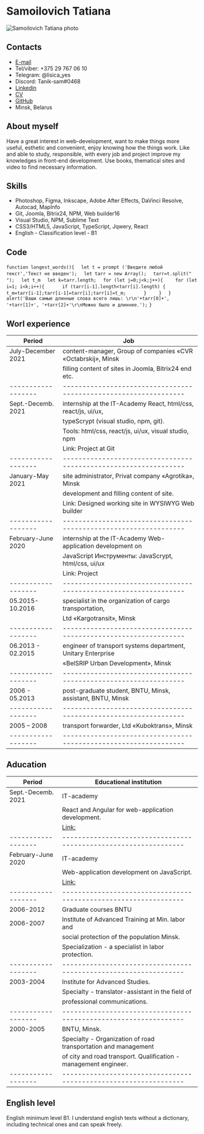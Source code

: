 # Samoilovich Tatiana


![Samoilovich Tatiana photo](https://drive.google.com/file/d/1mP9pMPGjfanhrYl7Qs_PXN9yzVxp2K2F/view?usp=sharing "Samoilovich Tatiana")

## Contacts
- [E-mail](mailto:tanik.sam1@gmail.com "e-mail")
- Tel/viber: +375 29 767 06 10
- Telegram: @lisica_yes
- Discord: Tanik-sam#0468
- [Linkedin](https://www.linkedin.com/in/%D1%82%D0%B0%D1%82%D1%8C%D1%8F%D0%BD%D0%B0-%D1%81%D0%B0%D0%BC%D0%BE%D0%B9%D0%BB%D0%BE%D0%B2%D0%B8%D1%87-7888a61b0?lipi=urn%3Ali%3Apage%3Ad_flagship3_profile_view_base_contact_details%3BPw5mkLjzR5KpbMPEAUGDyQ%3D%3D "Linkedin Tatiana Samoilovich") 
- [CV](https://drive.google.com/file/d/1KfkzBcLxHt_k7jtYuDpJhmnriGsTQSh9/view?usp=sharing "CV")
- [GitHub](https://github.com/Tanik-sam "GitHub Tanik-sam")
- Minsk, Belarus


## About myself

Have a great interest in web-development, want  to make things more useful, esthetic and  convenient, enjoy knowing how the things work. Like  and able to study, responsible, with every job and project  improve my knowledges in front-end development. Use books, thematical  sites and video to find necessary information.

## Skills

- Photoshop, Figma, Inkscape, Adobe After Effects, DaVinci Resolve, Autocad, MapInfo
- Git, Joomla, Bitrix24, NPM, Web builder16
- Visual Studio, NPM, Sublime Text
- СSS3/HTML5, JavaScript, TypeScript, Jqwery, React
- English - Classification level - B1


## Code

`function longest_words(){`
`  let t = prompt ('Введите любой текст','Текст не введен');`
`  let tarr = new Array();`
`  tarr=t.split(" ");`
`  let t_m`
`  let k=tarr.length;`
`  for (let j=0;j<k;j++){`
`    for (let i=1; i<k;i++){`
`      if (tarr[i-1].length<tarr[i].length) {`
`        t_m=tarr[i-1];tarr[i-1]=tarr[i];tarr[i]=t_m; `
`      }`
`    }`
`  }`
`  alert('Ваши самые длинные слова всего лишь: \r\n'+tarr[0]+', '+tarr[1]+', '+tarr[2]+'\r\nМожно было и длиннее.');`
`}`

## Worl experience


|       Period     |                             Job                                | 
|------------------|----------------------------------------------------------------|
|July-December 2021|content-manager, Group of companies «CVR «Octabrskij», Minsk    |
|                  |filling content of sites in Joomla, Bitrix24 end etc.           |
|------------------|----------------------------------------------------------------|
|Sept.-Decemb. 2021|internship at the IT-Academy React, html/css, react/js, ui/ux,  | 
|                  |typeScrypt (visual studio, npm, git).                           |        
|                  |Tools: html/css, react/js, ui/ux, visual studio, npm            |
|                  |Link:  Project at Git                                           |
|------------------|----------------------------------------------------------------|
|January-May 2021  |site administrator, Privat company «Agrotika», Minsk            |
|                  |development and filling content of site.                        |
|                  |Link: Designed working site in WYSIWYG Web builder              |
|------------------|----------------------------------------------------------------|
|February-June 2020|internship at the IT-Academy Web-application development on     |
|                  |JavaScript Инструменты: JavaScrypt, html/css, ui/ux             |
|                  |Link: Project                                                   |
|------------------|----------------------------------------------------------------|
|05.2015-10.2016   |specialist in the organization of cargo transportation,         |
|                  |Ltd «Kargotransit», Minsk                                       |
|------------------|----------------------------------------------------------------|
|06.2013 - 02.2015 |engineer of transport systems department, Unitary Enterprise    |
|                  |«BelSRIP Urban Development», Minsk                              |
|------------------|----------------------------------------------------------------|
|2006 - 05.2013    |post-graduate student, BNTU, Minsk, аssistant, BNTU, Minsk      |
|------------------|----------------------------------------------------------------|
|2005 – 2008       |transport  forwarder, Ltd «Kuboktrans», Minsk                   |
|------------------|----------------------------------------------------------------|


## Aducation

|       Period     |              Educational institution                           |
|------------------|----------------------------------------------------------------|
|Sept.-Decemb. 2021|IT-academy                                                      |
|                  |React and Angular for web-application development.              |
|                  |[Link:](https://drive.google.com/file/d/1kIzjI-KDQcgd6wXB9bEpV5FupJKC-OJl/view?usp=sharing "Certificate")|
|------------------|----------------------------------------------------------------|
|February-June 2020|IT-academy                                                      |
|                  |Web-application development on JavaScript. 
|                  |[Link:](https://drive.google.com/file/d/1FFwPUD08vijEHnXtF3pbzq4PCL-cJ50v/view?usp=sharing "Certificate.")|
|------------------|----------------------------------------------------------------|
|2006-2012         |Graduate courses BNTU                                           |
|2006-2007         |Institute of Advanced Training at Min. labor and                |
|                  |social protection of the population Minsk.                      |
|                  |Specialization - a specialist in labor protection.              |
|------------------|----------------------------------------------------------------|
|2003-2004       |Institute for Advanced Studies.                                 |
|                  |Specialty - translator-assistant in the field of                | 
|                  |professional communications.                                    |
|------------------|----------------------------------------------------------------|
|2000-2005         |BNTU, Minsk.                                                    |
|                  |Specialty - Organization of road transportation and management  |
|                  |of city and road transport. Qualification - management engineer.|
|------------------|----------------------------------------------------------------|


## English level
English minimum level B1. I understand english texts without a dictionary, including technical ones and can speak freely.


